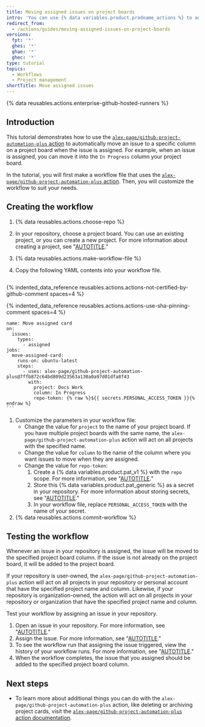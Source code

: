 ```yaml
---
title: Moving assigned issues on project boards
intro: 'You can use {% data variables.product.prodname_actions %} to automatically move an issue to a specific column on a project board when the issue is assigned.'
redirect_from:
  - /actions/guides/moving-assigned-issues-on-project-boards
versions:
  fpt: '*'
  ghes: '*'
  ghae: '*'
  ghec: '*'
type: tutorial
topics:
  - Workflows
  - Project management
shortTitle: Move assigned issues
---
```

 
{% data reusables.actions.enterprise-github-hosted-runners %}

## Introduction

This tutorial demonstrates how to use the [`alex-page/github-project-automation-plus` action](https://github.com/marketplace/actions/github-project-automation) to automatically move an issue to a specific column on a project board when the issue is assigned. For example, when an issue is assigned, you can move it into the `In Progress` column your project board.

In the tutorial, you will first make a workflow file that uses the [`alex-page/github-project-automation-plus` action](https://github.com/marketplace/actions/github-project-automation). Then, you will customize the workflow to suit your needs.

## Creating the workflow

1. {% data reusables.actions.choose-repo %}
1. In your repository, choose a project board. You can use an existing project, or you can create a new project. For more information about creating a project, see "[AUTOTITLE](/issues/organizing-your-work-with-project-boards/managing-project-boards/creating-a-project-board)."
1. {% data reusables.actions.make-workflow-file %}
1. Copy the following YAML contents into your workflow file.

    ```yaml copy

{% indented_data_reference reusables.actions.actions-not-certified-by-github-comment spaces=4 %}

{% indented_data_reference reusables.actions.actions-use-sha-pinning-comment spaces=4 %}

    name: Move assigned card
    on:
      issues:
        types:
          - assigned
    jobs:
      move-assigned-card:
        runs-on: ubuntu-latest
        steps:
          - uses: alex-page/github-project-automation-plus@7ffb872c64bd809d23563a130a0a97d01dfa8f43
            with:
              project: Docs Work
              column: In Progress
              repo-token: {% raw %}${{ secrets.PERSONAL_ACCESS_TOKEN }}{% endraw %}
    ```

1. Customize the parameters in your workflow file:
   - Change the value for `project` to the name of your project board. If you have multiple project boards with the same name, the `alex-page/github-project-automation-plus` action will act on all projects with the specified name.
   - Change the value for `column` to the name of the column where you want issues to move when they are assigned.
   - Change the value for `repo-token`:
     1. Create a {% data variables.product.pat_v1 %} with the `repo` scope. For more information, see "[AUTOTITLE](/authentication/keeping-your-account-and-data-secure/creating-a-personal-access-token)."
     1. Store this {% data variables.product.pat_generic %} as a secret in your repository. For more information about storing secrets, see "[AUTOTITLE](/actions/security-guides/using-secrets-in-github-actions)."
     1. In your workflow file, replace `PERSONAL_ACCESS_TOKEN` with the name of your secret.
1. {% data reusables.actions.commit-workflow %}

## Testing the workflow

Whenever an issue in your repository is assigned, the issue will be moved to the specified project board column. If the issue is not already on the project board, it will be added to the project board.

If your repository is user-owned, the `alex-page/github-project-automation-plus` action will act on all projects in your repository or personal account that have the specified project name and column. Likewise, if your repository is organization-owned, the action will act on all projects in your repository or organization that have the specified project name and column.

Test your workflow by assigning an issue in your repository.

1. Open an issue in your repository. For more information, see "[AUTOTITLE](/issues/tracking-your-work-with-issues/creating-an-issue)."
1. Assign the issue. For more information, see "[AUTOTITLE](/issues/tracking-your-work-with-issues/assigning-issues-and-pull-requests-to-other-github-users)."
1. To see the workflow run that assigning the issue triggered, view the history of your workflow runs. For more information, see "[AUTOTITLE](/actions/monitoring-and-troubleshooting-workflows/viewing-workflow-run-history)."
1. When the workflow completes, the issue that you assigned should be added to the specified project board column.

## Next steps

- To learn more about additional things you can do with the `alex-page/github-project-automation-plus` action, like deleting or archiving project cards, visit the [`alex-page/github-project-automation-plus` action documentation](https://github.com/marketplace/actions/github-project-automation).
